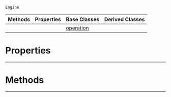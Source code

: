  `Engine`

|Methods|Properties|Base Classes|Derived Classes|
|---|---|---|---|
| | |[operation](https://github.com/ZilchEngine/ZilchDocs/blob/master/code_reference/class_reference/operation.markdown)| |


 #  Properties


---  
 #  Methods


---  
 

 